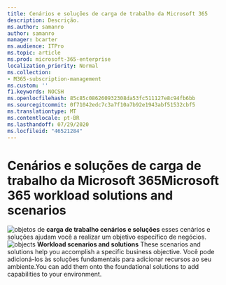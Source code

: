 ```yaml
---
title: Cenários e soluções de carga de trabalho da Microsoft 365
description: Descrição.
ms.author: samanro
author: samanro
manager: bcarter
ms.audience: ITPro
ms.topic: article
ms.prod: microsoft-365-enterprise
localization_priority: Normal
ms.collection:
- M365-subscription-management
ms.custom: ''
f1.keywords: NOCSH
ms.openlocfilehash: 85c85c086260932308da53fc511127e8c94fb6bb
ms.sourcegitcommit: 0f71042edc7c3a7f10a7b92e1943abf51532cbf5
ms.translationtype: MT
ms.contentlocale: pt-BR
ms.lasthandoff: 07/29/2020
ms.locfileid: "46521284"
---
```

# <a name="microsoft-365-workload-solutions-and-scenarios"></a><span data-ttu-id="43b67-103">Cenários e soluções de carga de trabalho da Microsoft 365</span><span class="sxs-lookup"><span data-stu-id="43b67-103">Microsoft 365 workload solutions and scenarios</span></span>

<span data-ttu-id="43b67-104">![objetos de ](https://docs.microsoft.com/office/media/icons/objects-blue.png) **carga de trabalho cenários e soluções** esses cenários e soluções ajudam você a realizar um objetivo específico de negócios.</span><span class="sxs-lookup"><span data-stu-id="43b67-104">![objects](https://docs.microsoft.com/office/media/icons/objects-blue.png) **Workload scenarios and solutions**  These scenarios and solutions help you accomplish a specific business objective.</span></span> <span data-ttu-id="43b67-105">Você pode adicioná-los às soluções fundamentais para adicionar recursos ao seu ambiente.</span><span class="sxs-lookup"><span data-stu-id="43b67-105">You can add them onto the foundational solutions to add capabilities to your environment.</span></span>
